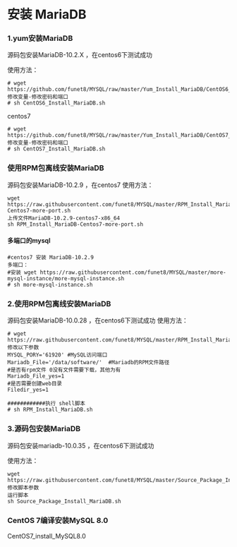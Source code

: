 # 安装 MariaDB

### 1.yum安装MariaDB
源码包安装MariaDB-10.2.X ，在centos6下测试成功

使用方法：
```
# wget https://github.com/funet8/MYSQL/raw/master/Yum_Install_MariaDB/CentOS6_Install_MariaDB.sh
修改变量-修改密码和端口
# sh CentOS6_Install_MariaDB.sh
```

centos7
```
# wget https://github.com/funet8/MYSQL/raw/master/Yum_Install_MariaDB/CentOS7_Install_MariaDB.sh
修改变量-修改密码和端口
# sh CentOS7_Install_MariaDB.sh
```

### 使用RPM包离线安装MariaDB

源码包安装MariaDB-10.2.9 ，在centos7
使用方法：
```
wget https://raw.githubusercontent.com/funet8/MYSQL/master/RPM_Install_MariaDB/RPM_Install_MariaDB-Centos7-more-port.sh
上传文件MariaDB-10.2.9-centos7-x86_64
sh RPM_Install_MariaDB-Centos7-more-port.sh
```
#### 多端口的mysql
```
#centos7 安装 MariaDB-10.2.9
多端口：
#安装 wget https://raw.githubusercontent.com/funet8/MYSQL/master/more-mysql-instance/more-mysql-instance.sh
# sh more-mysql-instance.sh
```



### 2.使用RPM包离线安装MariaDB

源码包安装MariaDB-10.0.28 ，在centos6下测试成功
使用方法：
```
# wget https://raw.githubusercontent.com/funet8/MYSQL/master/RPM_Install_MariaDB/RPM_Install_MariaDB.sh
修改以下参数
MYSQL_PORY='61920' #MySQL访问端口
Mariadb_File='/data/software/'  #Mariadb的RPM文件路径
#是否有rpm文件 0没有文件需要下载，其他为有
Mariadb_File_yes=1
#是否需要创建web目录
Filedir_yes=1

############执行 shell脚本
# sh RPM_Install_MariaDB.sh
```



### 3.源码包安装MariaDB
源码包安装mariadb-10.0.35 ，在centos6下测试成功

使用方法：
```
wget https://raw.githubusercontent.com/funet8/MYSQL/master/Source_Package_Install_MariaDB/Source_Package_Install_MariaDB.sh
修改脚本参数
运行脚本
sh Source_Package_Install_MariaDB.sh
```

### CentOS 7编译安装MySQL 8.0

CentOS7_install_MySQL8.0

